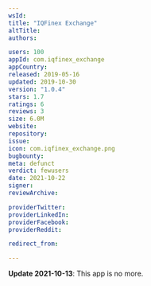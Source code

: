 ```yaml
---
wsId: 
title: "IQFinex Exchange"
altTitle: 
authors:

users: 100
appId: com.iqfinex_exchange
appCountry: 
released: 2019-05-16
updated: 2019-10-30
version: "1.0.4"
stars: 1.7
ratings: 6
reviews: 3
size: 6.0M
website: 
repository: 
issue: 
icon: com.iqfinex_exchange.png
bugbounty: 
meta: defunct
verdict: fewusers
date: 2021-10-22
signer: 
reviewArchive:

providerTwitter: 
providerLinkedIn: 
providerFacebook: 
providerReddit: 

redirect_from:

---
```


**Update 2021-10-13**: This app is no more.


